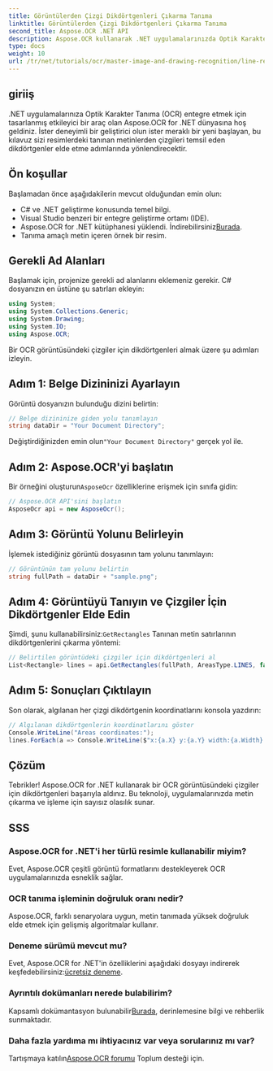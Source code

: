 ```yaml
---
title: Görüntülerden Çizgi Dikdörtgenleri Çıkarma Tanıma
linktitle: Görüntülerden Çizgi Dikdörtgenleri Çıkarma Tanıma
second_title: Aspose.OCR .NET API
description: Aspose.OCR kullanarak .NET uygulamalarınızda Optik Karakter Tanıma'yı (OCR) nasıl uygulayacağınızı öğrenin. Bu kapsamlı kılavuz, tanınan çizgiler için dikdörtgenleri çıkarma sürecinde size yol gösterir.
type: docs
weight: 10
url: /tr/net/tutorials/ocr/master-image-and-drawing-recognition/line-rectangles-from-images-recognition/
---
```

## giriiş

.NET uygulamalarınıza Optik Karakter Tanıma (OCR) entegre etmek için tasarlanmış etkileyici bir araç olan Aspose.OCR for .NET dünyasına hoş geldiniz. İster deneyimli bir geliştirici olun ister meraklı bir yeni başlayan, bu kılavuz sizi resimlerdeki tanınan metinlerden çizgileri temsil eden dikdörtgenler elde etme adımlarında yönlendirecektir.

## Ön koşullar

Başlamadan önce aşağıdakilerin mevcut olduğundan emin olun:

- C# ve .NET geliştirme konusunda temel bilgi.
- Visual Studio benzeri bir entegre geliştirme ortamı (IDE).
-  Aspose.OCR for .NET kütüphanesi yüklendi. İndirebilirsiniz[Burada](https://releases.aspose.com/ocr/net/).
- Tanıma amaçlı metin içeren örnek bir resim.

## Gerekli Ad Alanları

Başlamak için, projenize gerekli ad alanlarını eklemeniz gerekir. C# dosyanızın en üstüne şu satırları ekleyin:

```csharp
using System;
using System.Collections.Generic;
using System.Drawing;
using System.IO;
using Aspose.OCR;
```

Bir OCR görüntüsündeki çizgiler için dikdörtgenleri almak üzere şu adımları izleyin.

## Adım 1: Belge Dizininizi Ayarlayın

Görüntü dosyanızın bulunduğu dizini belirtin:

```csharp
// Belge dizininize giden yolu tanımlayın
string dataDir = "Your Document Directory";
```

 Değiştirdiğinizden emin olun`"Your Document Directory"` gerçek yol ile.

## Adım 2: Aspose.OCR'yi başlatın

 Bir örneğini oluşturun`AsposeOcr` özelliklerine erişmek için sınıfa gidin:

```csharp
// Aspose.OCR API'sini başlatın
AsposeOcr api = new AsposeOcr();
```

## Adım 3: Görüntü Yolunu Belirleyin

İşlemek istediğiniz görüntü dosyasının tam yolunu tanımlayın:

```csharp
// Görüntünün tam yolunu belirtin
string fullPath = dataDir + "sample.png";
```

## Adım 4: Görüntüyü Tanıyın ve Çizgiler İçin Dikdörtgenler Elde Edin

 Şimdi, şunu kullanabilirsiniz:`GetRectangles` Tanınan metin satırlarının dikdörtgenlerini çıkarma yöntemi:

```csharp
// Belirtilen görüntüdeki çizgiler için dikdörtgenleri al
List<Rectangle> lines = api.GetRectangles(fullPath, AreasType.LINES, false);
```

## Adım 5: Sonuçları Çıktılayın

Son olarak, algılanan her çizgi dikdörtgenin koordinatlarını konsola yazdırın:

```csharp
// Algılanan dikdörtgenlerin koordinatlarını göster
Console.WriteLine("Areas coordinates:");
lines.ForEach(a => Console.WriteLine($"x:{a.X} y:{a.Y} width:{a.Width} height:{a.Height}"));
```

## Çözüm

Tebrikler! Aspose.OCR for .NET kullanarak bir OCR görüntüsündeki çizgiler için dikdörtgenleri başarıyla aldınız. Bu teknoloji, uygulamalarınızda metin çıkarma ve işleme için sayısız olasılık sunar.

## SSS

### Aspose.OCR for .NET'i her türlü resimle kullanabilir miyim?

Evet, Aspose.OCR çeşitli görüntü formatlarını destekleyerek OCR uygulamalarınızda esneklik sağlar.

### OCR tanıma işleminin doğruluk oranı nedir?

Aspose.OCR, farklı senaryolara uygun, metin tanımada yüksek doğruluk elde etmek için gelişmiş algoritmalar kullanır.

### Deneme sürümü mevcut mu?

 Evet, Aspose.OCR for .NET'in özelliklerini aşağıdaki dosyayı indirerek keşfedebilirsiniz:[ücretsiz deneme](https://releases.aspose.com/).

### Ayrıntılı dokümanları nerede bulabilirim?

 Kapsamlı dokümantasyon bulunabilir[Burada](https://reference.aspose.com/ocr/net/), derinlemesine bilgi ve rehberlik sunmaktadır.

### Daha fazla yardıma mı ihtiyacınız var veya sorularınız mı var?

 Tartışmaya katılın[Aspose.OCR forumu](https://forum.aspose.com/c/ocr/16) Toplum desteği için.
